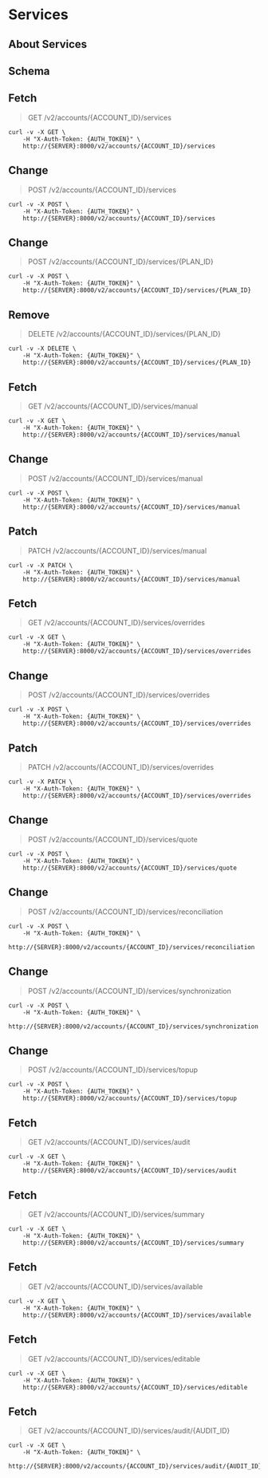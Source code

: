 # Services

## About Services

## Schema



## Fetch

> GET /v2/accounts/{ACCOUNT_ID}/services

```shell
curl -v -X GET \
    -H "X-Auth-Token: {AUTH_TOKEN}" \
    http://{SERVER}:8000/v2/accounts/{ACCOUNT_ID}/services
```

## Change

> POST /v2/accounts/{ACCOUNT_ID}/services

```shell
curl -v -X POST \
    -H "X-Auth-Token: {AUTH_TOKEN}" \
    http://{SERVER}:8000/v2/accounts/{ACCOUNT_ID}/services
```

## Change

> POST /v2/accounts/{ACCOUNT_ID}/services/{PLAN_ID}

```shell
curl -v -X POST \
    -H "X-Auth-Token: {AUTH_TOKEN}" \
    http://{SERVER}:8000/v2/accounts/{ACCOUNT_ID}/services/{PLAN_ID}
```

## Remove

> DELETE /v2/accounts/{ACCOUNT_ID}/services/{PLAN_ID}

```shell
curl -v -X DELETE \
    -H "X-Auth-Token: {AUTH_TOKEN}" \
    http://{SERVER}:8000/v2/accounts/{ACCOUNT_ID}/services/{PLAN_ID}
```

## Fetch

> GET /v2/accounts/{ACCOUNT_ID}/services/manual

```shell
curl -v -X GET \
    -H "X-Auth-Token: {AUTH_TOKEN}" \
    http://{SERVER}:8000/v2/accounts/{ACCOUNT_ID}/services/manual
```

## Change

> POST /v2/accounts/{ACCOUNT_ID}/services/manual

```shell
curl -v -X POST \
    -H "X-Auth-Token: {AUTH_TOKEN}" \
    http://{SERVER}:8000/v2/accounts/{ACCOUNT_ID}/services/manual
```

## Patch

> PATCH /v2/accounts/{ACCOUNT_ID}/services/manual

```shell
curl -v -X PATCH \
    -H "X-Auth-Token: {AUTH_TOKEN}" \
    http://{SERVER}:8000/v2/accounts/{ACCOUNT_ID}/services/manual
```

## Fetch

> GET /v2/accounts/{ACCOUNT_ID}/services/overrides

```shell
curl -v -X GET \
    -H "X-Auth-Token: {AUTH_TOKEN}" \
    http://{SERVER}:8000/v2/accounts/{ACCOUNT_ID}/services/overrides
```

## Change

> POST /v2/accounts/{ACCOUNT_ID}/services/overrides

```shell
curl -v -X POST \
    -H "X-Auth-Token: {AUTH_TOKEN}" \
    http://{SERVER}:8000/v2/accounts/{ACCOUNT_ID}/services/overrides
```

## Patch

> PATCH /v2/accounts/{ACCOUNT_ID}/services/overrides

```shell
curl -v -X PATCH \
    -H "X-Auth-Token: {AUTH_TOKEN}" \
    http://{SERVER}:8000/v2/accounts/{ACCOUNT_ID}/services/overrides
```

## Change

> POST /v2/accounts/{ACCOUNT_ID}/services/quote

```shell
curl -v -X POST \
    -H "X-Auth-Token: {AUTH_TOKEN}" \
    http://{SERVER}:8000/v2/accounts/{ACCOUNT_ID}/services/quote
```

## Change

> POST /v2/accounts/{ACCOUNT_ID}/services/reconciliation

```shell
curl -v -X POST \
    -H "X-Auth-Token: {AUTH_TOKEN}" \
    http://{SERVER}:8000/v2/accounts/{ACCOUNT_ID}/services/reconciliation
```

## Change

> POST /v2/accounts/{ACCOUNT_ID}/services/synchronization

```shell
curl -v -X POST \
    -H "X-Auth-Token: {AUTH_TOKEN}" \
    http://{SERVER}:8000/v2/accounts/{ACCOUNT_ID}/services/synchronization
```

## Change

> POST /v2/accounts/{ACCOUNT_ID}/services/topup

```shell
curl -v -X POST \
    -H "X-Auth-Token: {AUTH_TOKEN}" \
    http://{SERVER}:8000/v2/accounts/{ACCOUNT_ID}/services/topup
```

## Fetch

> GET /v2/accounts/{ACCOUNT_ID}/services/audit

```shell
curl -v -X GET \
    -H "X-Auth-Token: {AUTH_TOKEN}" \
    http://{SERVER}:8000/v2/accounts/{ACCOUNT_ID}/services/audit
```

## Fetch

> GET /v2/accounts/{ACCOUNT_ID}/services/summary

```shell
curl -v -X GET \
    -H "X-Auth-Token: {AUTH_TOKEN}" \
    http://{SERVER}:8000/v2/accounts/{ACCOUNT_ID}/services/summary
```

## Fetch

> GET /v2/accounts/{ACCOUNT_ID}/services/available

```shell
curl -v -X GET \
    -H "X-Auth-Token: {AUTH_TOKEN}" \
    http://{SERVER}:8000/v2/accounts/{ACCOUNT_ID}/services/available
```

## Fetch

> GET /v2/accounts/{ACCOUNT_ID}/services/editable

```shell
curl -v -X GET \
    -H "X-Auth-Token: {AUTH_TOKEN}" \
    http://{SERVER}:8000/v2/accounts/{ACCOUNT_ID}/services/editable
```

## Fetch

> GET /v2/accounts/{ACCOUNT_ID}/services/audit/{AUDIT_ID}

```shell
curl -v -X GET \
    -H "X-Auth-Token: {AUTH_TOKEN}" \
    http://{SERVER}:8000/v2/accounts/{ACCOUNT_ID}/services/audit/{AUDIT_ID}
```

